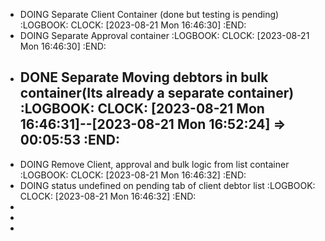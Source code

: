 - DOING Separate Client Container (done but testing is pending)
  :LOGBOOK:
  CLOCK: [2023-08-21 Mon 16:46:30]
  :END:
- DOING Separate Approval container
  :LOGBOOK:
  CLOCK: [2023-08-21 Mon 16:46:30]
  :END:
- DONE Separate Moving debtors in bulk container(Its already a separate container)
  :LOGBOOK:
  CLOCK: [2023-08-21 Mon 16:46:31]--[2023-08-21 Mon 16:52:24] =>  00:05:53
  :END:
	-
- DOING Remove Client, approval and bulk logic from list container
  :LOGBOOK:
  CLOCK: [2023-08-21 Mon 16:46:32]
  :END:
- DOING status undefined on pending tab of client debtor list
  :LOGBOOK:
  CLOCK: [2023-08-21 Mon 16:46:32]
  :END:
-
-
-